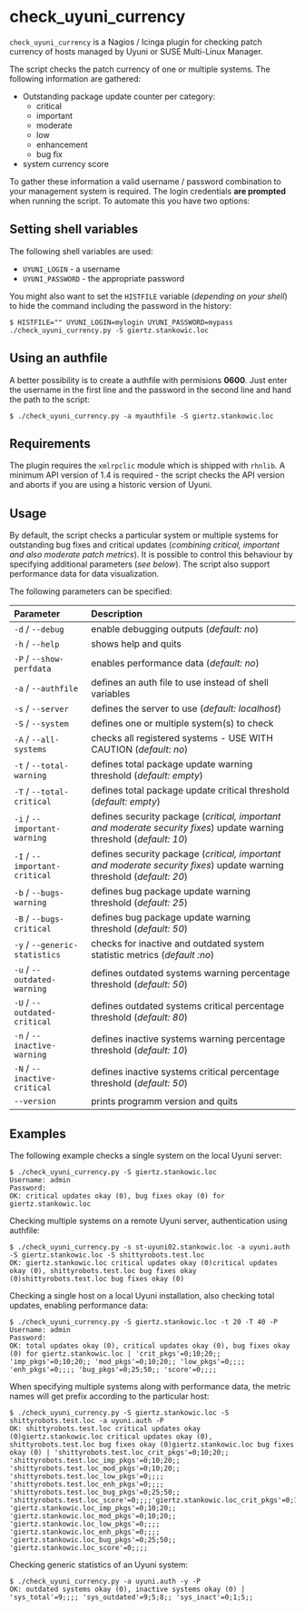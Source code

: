 # check_uyuni_currency

`check_uyuni_currency` is a Nagios / Icinga plugin for checking patch currency of hosts managed by Uyuni or SUSE Multi-Linux Manager.

The script checks the patch currency of one or multiple systems. The following information are gathered:

- Outstanding package update counter per category:
  - critical
  - important
  - moderate
  - low
  - enhancement
  - bug fix
- system currency score

To gather these information a valid username / password combination to your management system is required. The login credentials **are prompted** when running the script. To automate this you have two options:

## Setting shell variables

The following shell variables are used:

- `UYUNI_LOGIN` - a username
- `UYUNI_PASSWORD` - the appropriate password

You might also want to set the `HISTFILE` variable (*depending on your shell*) to hide the command including the password in the history:

```command
$ HISTFILE="" UYUNI_LOGIN=mylogin UYUNI_PASSWORD=mypass ./check_uyuni_currency.py -S giertz.stankowic.loc
```

## Using an authfile

A better possibility is to create a authfile with permisions **0600**. Just enter the username in the first line and the password in the second line and hand the path to the script:

```command
$ ./check_uyuni_currency.py -a myauthfile -S giertz.stankowic.loc
```

## Requirements

The plugin requires the `xmlrpclic` module which is shipped with `rhnlib`.
A minimum API version of 1.4 is required - the script checks the API version and aborts if you are using a historic version of Uyuni.

## Usage

By default, the script checks a particular system or multiple systems for outstanding bug fixes and critical updates (*combining critical, important and also moderate patch metrics*). It is possible to control this behaviour by specifying additional parameters (*see below*).
The script also support performance data for data visualization.

The following parameters can be specified:

| Parameter | Description |
|:----------|:------------|
| `-d` / `--debug` | enable debugging outputs (*default: no*) |
| `-h` / `--help` | shows help and quits |
| `-P` / `--show-perfdata` | enables performance data (*default: no*) |
| `-a` / `--authfile` | defines an auth file to use instead of shell variables |
| `-s` / `--server` | defines the server to use (*default: localhost*) |
| `-S` / `--system` | defines one or multiple system(s) to check |
| `-A` / `--all-systems` | checks all registered systems - USE WITH CAUTION (*default: no*) |
| `-t` / `--total-warning` | defines total package update warning threshold (*default: empty*) |
| `-T` / `--total-critical` | defines total package update critical threshold (*default: empty*) |
| `-i` / `--important-warning` | defines security package (*critical, important and moderate security fixes*) update warning threshold (*default: 10*) |
| `-I` / `--important-critical` | defines security package (*critical, important and moderate security fixes*) update warning threshold (*default: 20*) |
| `-b` / `--bugs-warning` | defines bug package update warning threshold (*default: 25*) |
| `-B` / `--bugs-critical` | defines bug package update warning threshold (*default: 50*) |
| `-y` / `--generic-statistics` | checks for inactive and outdated system statistic metrics (*default :no*) |
| `-u` / `--outdated-warning` | defines outdated systems warning percentage threshold (*default: 50*) |
| `-U` / `--outdated-critical` | defines outdated systems critical percentage threshold (*default: 80*) |
| `-n` / `--inactive-warning` | defines inactive systems warning percentage threshold (*default: 10*) |
| `-N` / `--inactive-critical` | defines inactive systems critical percentage threshold (*default: 50*) |
| `--version` | prints programm version and quits |

## Examples

The following example checks a single system on the local Uyuni server:

```command
$ ./check_uyuni_currency.py -S giertz.stankowic.loc
Username: admin
Password:
OK: critical updates okay (0), bug fixes okay (0) for giertz.stankowic.loc
```

Checking multiple systems on a remote Uyuni server, authentication using authfile:

```command
$ ./check_uyuni_currency.py -s st-uyuni02.stankowic.loc -a uyuni.auth -S giertz.stankowic.loc -S shittyrobots.test.loc
OK: giertz.stankowic.loc critical updates okay (0)critical updates okay (0), shittyrobots.test.loc bug fixes okay (0)shittyrobots.test.loc bug fixes okay (0)
```

Checking a single host on a local Uyuni installation, also checking total updates, enabling performance data:

```command
$ ./check_uyuni_currency.py -S giertz.stankowic.loc -t 20 -T 40 -P
Username: admin
Password:
OK: total updates okay (0), critical updates okay (0), bug fixes okay (0) for giertz.stankowic.loc | 'crit_pkgs'=0;10;20;; 'imp_pkgs'=0;10;20;; 'mod_pkgs'=0;10;20;; 'low_pkgs'=0;;;; 'enh_pkgs'=0;;;; 'bug_pkgs'=0;25;50;; 'score'=0;;;;
```

When specifying multiple systems along with performance data, the metric names will get prefix according to the particular host:

```command
$ ./check_uyuni_currency.py -S giertz.stankowic.loc -S shittyrobots.test.loc -a uyuni.auth -P
OK: shittyrobots.test.loc critical updates okay (0)giertz.stankowic.loc critical updates okay (0), shittyrobots.test.loc bug fixes okay (0)giertz.stankowic.loc bug fixes okay (0) | 'shittyrobots.test.loc_crit_pkgs'=0;10;20;; 'shittyrobots.test.loc_imp_pkgs'=0;10;20;; 'shittyrobots.test.loc_mod_pkgs'=0;10;20;; 'shittyrobots.test.loc_low_pkgs'=0;;;; 'shittyrobots.test.loc_enh_pkgs'=0;;;; 'shittyrobots.test.loc_bug_pkgs'=0;25;50;; 'shittyrobots.test.loc_score'=0;;;;'giertz.stankowic.loc_crit_pkgs'=0;10;20;; 'giertz.stankowic.loc_imp_pkgs'=0;10;20;; 'giertz.stankowic.loc_mod_pkgs'=0;10;20;; 'giertz.stankowic.loc_low_pkgs'=0;;;; 'giertz.stankowic.loc_enh_pkgs'=0;;;; 'giertz.stankowic.loc_bug_pkgs'=0;25;50;; 'giertz.stankowic.loc_score'=0;;;;
```

Checking generic statistics of an Uyuni system:

```command
$ ./check_uyuni_currency.py -a uyuni.auth -y -P
OK: outdated systems okay (0), inactive systems okay (0) | 'sys_total'=9;;;; 'sys_outdated'=9;5;8;; 'sys_inact'=0;1;5;;
```
